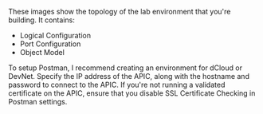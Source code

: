 These images show the topology of the lab environment that you're building. It contains:

 - Logical Configuration
 - Port Configuration
 - Object Model
 
To setup Postman, I recommend creating an environment for dCloud or DevNet. Specify the IP address of the APIC, along with the hostname and password to connect to the APIC. If you're not running a validated certificate on the APIC, ensure that you disable SSL Certificate Checking in Postman settings.
